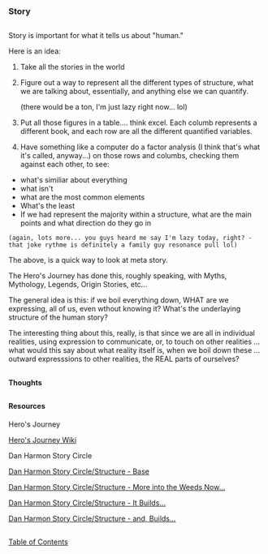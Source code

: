 ### Story

##

Story is important for what it tells us about "human." 

Here is an idea: 

1. Take all the stories in the world

2. Figure out a way to represent all the different types of structure, what we are talking about, essentially, and anything else we can quantify. 


    (there would be a ton, I'm just lazy right now... lol) 


3. Put all those figures in a table.... think excel. Each columb represents a different book, and each row are all the different quantified variables. 

4. Have something like a computer do a factor analysis (I think that's what it's called, anyway...) on those rows and columbs, checking them against each other, to see:

  -  what's similiar about everything
  -  what isn't
  -  what are the most common elements
  -  What's the least
  -  If we had represent the majority within a structure, what are the main points and what direction do they go in
  
    (again, lots more... you guys heard me say I'm lazy today, right? - that joke rythme is definitely a family guy resonance pull lol) 

The above, is a quick way to look at meta story. 

The Hero's Journey has done this, roughly speaking, with Myths, Mythology, Legends, Origin Stories, etc... 

The general idea is this: if we boil everything down, WHAT are we expressing, all of us, even wthout knowing it? What's the underlaying structure of the human story? 

The interesting thing about this, really, is that since we are all in individual realities, using expression to communicate, or, to touch on other realities ... what would this say about what reality itself is, when we boil down these ... outward expresssions to other realities, the REAL parts of ourselves? 

##

#### Thoughts







##

#### Resources


Hero's Journey

[Hero's Journey Wiki](https://en.wikipedia.org/wiki/Hero%27s_journey)

Dan Harmon Story Circle

[Dan Harmon Story Circle/Structure - Base](https://channel101.fandom.com/wiki/Story_Structure_101:_Super_Basic_Shit)

[Dan Harmon Story Circle/Structure - More into the Weeds Now...](https://channel101.fandom.com/wiki/Story_Structure_102:_Pure,_Boring_Theory)

[Dan Harmon Story Circle/Structure - It Builds...](https://channel101.fandom.com/wiki/Story_Structure_103:_Let%27s_Simplify_Before_Moving_On)

[Dan Harmon Story Circle/Structure - and, Builds...](https://channel101.fandom.com/wiki/Story_Structure_104:_The_Juicy_Details)

##

[Table of Contents](https://github.com/mycroftwilde/devil-steps-in-a-myth-system/tree/main/ref_guide)

